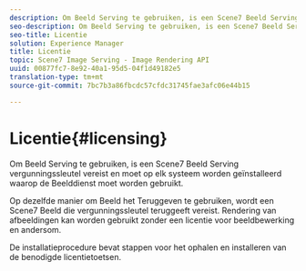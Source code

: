 ```yaml
---
description: Om Beeld Serving te gebruiken, is een Scene7 Beeld Serving vergunningssleutel vereist en moet op elk systeem worden geïnstalleerd waarop de Beelddienst moet worden gebruikt.
seo-description: Om Beeld Serving te gebruiken, is een Scene7 Beeld Serving vergunningssleutel vereist en moet op elk systeem worden geïnstalleerd waarop de Beelddienst moet worden gebruikt.
seo-title: Licentie
solution: Experience Manager
title: Licentie
topic: Scene7 Image Serving - Image Rendering API
uuid: 00877fc7-8e92-40a1-95d5-04f1d49182e5
translation-type: tm+mt
source-git-commit: 7bc7b3a86fbcdc57cfdc31745fae3afc06e44b15

---
```



# Licentie{#licensing}

Om Beeld Serving te gebruiken, is een Scene7 Beeld Serving vergunningssleutel vereist en moet op elk systeem worden geïnstalleerd waarop de Beelddienst moet worden gebruikt.

Op dezelfde manier om Beeld het Teruggeven te gebruiken, wordt een Scene7 Beeld die vergunningssleutel teruggeeft vereist. Rendering van afbeeldingen kan worden gebruikt zonder een licentie voor beeldbewerking en andersom.

De installatieprocedure bevat stappen voor het ophalen en installeren van de benodigde licentietoetsen.
